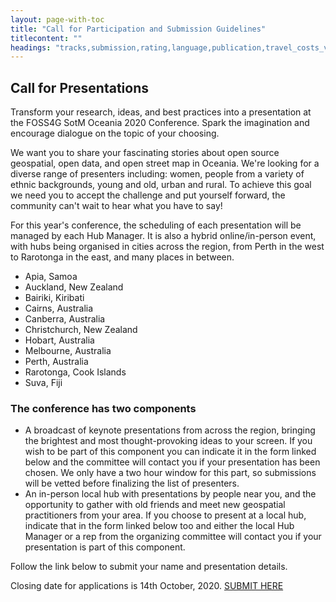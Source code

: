 ```yaml
---
layout: page-with-toc
title: "Call for Participation and Submission Guidelines"
titlecontent: ""
headings: "tracks,submission,rating,language,publication,travel_costs_visa,committee,timeline_deadlines,submit"
---
```


## Call for Presentations
Transform your research, ideas, and best practices into a presentation at the FOSS4G SotM Oceania 2020 Conference. Spark the imagination and encourage dialogue on the topic of your choosing.

We want you to share your fascinating stories about open source geospatial, open data, and open street map in Oceania. We're looking for a diverse range of presenters including: women, people from a variety of ethnic backgrounds, young and old, urban and rural. To achieve this goal we need you to accept the challenge and put yourself forward, the community can't wait to hear what you have to say!

For this year's conference, the scheduling of each presentation will be managed by each Hub Manager. It is also a hybrid online/in-person event, with hubs being organised in cities across the region, from Perth in the west to Rarotonga in the east, and many places in between. 

* Apia, Samoa
* Auckland, New Zealand
* Bairiki, Kiribati
* Cairns, Australia
* Canberra, Australia
* Christchurch, New Zealand
* Hobart, Australia
* Melbourne, Australia
* Perth, Australia 
* Rarotonga, Cook Islands
* Suva, Fiji

### The conference has two components

* A broadcast of keynote presentations from across the region, bringing the brightest and most thought-provoking ideas to your screen. If you wish to be part of this component you can indicate it in the form linked below and the committee will contact you if your presentation has been chosen. We only have a two hour window for this part, so submissions will be vetted before finalizing the list of presenters.  
* An in-person local hub with presentations by people near you, and the opportunity to gather with old friends and meet new geospatial practitioners from your area. If you choose to present at a local hub, indicate that in the form linked below too and either the local Hub Manager or a rep from the organizing committee will contact you if your presentation is part of this component.

Follow the link below to submit your name and presentation details.

Closing date for applications is 14th October, 2020.
[SUBMIT HERE](https://docs.google.com/forms/d/e/1FAIpQLSd8aZjlZvP5ArubK0DkcIfEUIZnyxZLy1pNFS0p4YafKSo4LA/viewform)
